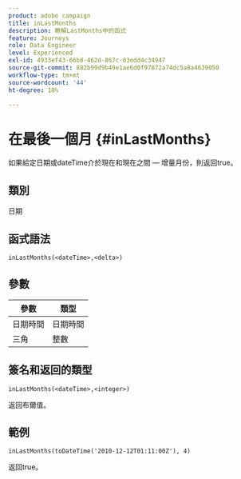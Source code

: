 ```yaml
---
product: adobe campaign
title: inLastMonths
description: 瞭解LastMonths中的函式
feature: Journeys
role: Data Engineer
level: Experienced
exl-id: 4933ef43-66b8-462d-867c-03edd4c34947
source-git-commit: 882b99d9b49e1ae6d0f97872a74dc5a8a4639050
workflow-type: tm+mt
source-wordcount: '44'
ht-degree: 18%

---
```


# 在最後一個月 {#inLastMonths}

如果給定日期或dateTime介於現在和現在之間 — 增量月份，則返回true。

## 類別

日期

## 函式語法

`inLastMonths(<dateTime>,<delta>)`

## 參數

| 參數 | 類型 |
|-----------|------------------|
| 日期時間 | 日期時間 |
| 三角 | 整數 |

## 簽名和返回的類型

`inLastMonths(<dateTime>,<integer>)`

返回布爾值。

## 範例

`inLastMonths(toDateTime('2010-12-12T01:11:00Z'), 4)`

返回true。
